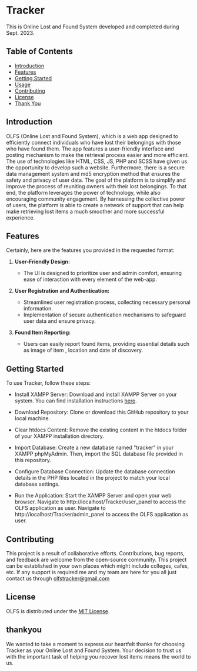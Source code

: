# Tracker

This is Online Lost and Found System developed and completed during Sept. 2023.

## Table of Contents

- [Introduction](#introduction)
- [Features](#features)
- [Getting Started](#getting-started)
- [Usage](#usage)
- [Contributing](#contributing)
- [License](#license)
- [Thank You](#thankyou)

## Introduction

OLFS (Online Lost and Found System), which is a web app designed to efficiently connect individuals who have lost their belongings with those who have found them. 
The app features a user-friendly interface and posting mechanism to make the retrieval process easier and more efficient.
The use of technologies like HTML, CSS, JS, PHP and SCSS have given us the opportunity to develop such a website. 
Furthermore, there is a secure data management system and md5 encryption method that ensures the safety and privacy of user data.
The goal of the platform is to simplify and improve the process of reuniting owners with their lost belongings. 
To that end, the platform leverages the power of technology, while also encouraging community engagement. 
By harnessing the collective power of users, the platform is able to create a network of support that can help make retrieving lost items a much smoother and more successful experience.

## Features

Certainly, here are the features you provided in the requested format:

1. **User-Friendly Design:**
   - The UI is designed to prioritize user and admin comfort, ensuring ease of interaction with every element of the web-app.

2. **User Registration and Authentication:**
   - Streamlined user registration process, collecting necessary personal information.
   - Implementation of secure authentication mechanisms to safeguard user data and ensure privacy.

3. **Found Item Reporting:**
   - Users can easily report found items, providing essential details such as image of item , location and date of discovery.

## Getting Started

To use Tracker, follow these steps:

- Install XAMPP Server: Download and install XAMPP Server on your system. You can find installation instructions [here](https://www.apachefriends.org/index.html).

- Download Repository: Clone or download this GitHub repository to your local machine.

- Clear htdocs Content: Remove the existing content in the htdocs folder of your XAMPP installation directory.

- Import Database: Create a new database named "tracker" in your XAMPP phpMyAdmin. Then, import the SQL database file provided in this repository.

- Configure Database Connection: Update the database connection details in the PHP files located in the project to match your local database settings.

- Run the Application: Start the XAMPP Server and open your web browser. Navigate to http://localhost/Tracker/user_panel to access the OLFS application as user.
  Navigate to http://localhost/Tracker/admin_panel to access the OLFS application as user.


## Contributing

This project is a result of collaborative efforts. Contributions, bug reports, and feedback are welcome from the open-source community. This project can be established in your own places which might include colleges, cafes, etc.
If any support is required me and my team are here for you all just contact us through olfstracker@gmail.com

## License

OLFS is distributed under the [MIT License](LICENSE).

## thankyou
We wanted to take a moment to express our heartfelt thanks for choosing Tracker as your Online Lost and Found System. Your decision to trust us with the important task of helping you recover lost items means the world to us.
